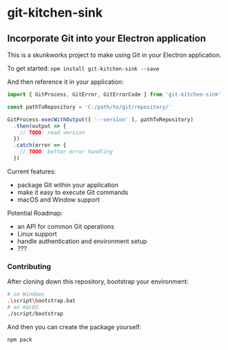 # git-kitchen-sink
## Incorporate Git into your Electron application

This is a skunkworks project to make using Git in your Electron application.

To get started: `npm install git-kitchen-sink --save`

And then reference it in your application:

```js
import { GitProcess, GitError, GitErrorCode } from 'git-kitchen-sink'

const pathToRepository = 'C:/path/to/git/repository/'

GitProcess.execWithOutput([ '--version' ], pathToRepository)
  .then(output => {
    // TODO: read version
  })
  .catch(error => {
    // TODO: better error handling
  })
```

Current features:

 - package Git within your application
 - make it easy to execute Git commands
 - macOS and Window support

Potential Roadmap:

 - an API for common Git operations
 - Linux support
 - handle authentication and environment setup
 - ???


### Contributing

After cloning down this repository, bootstrap your environment:

```sh
# on Windows
.\script\bootstrap.bat
# on macOS
./script/bootstrap
```

And then you can create the package yourself:

```sh
npm pack
```
